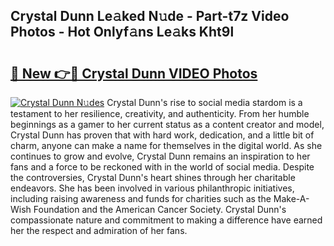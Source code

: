 ## Crystal Dunn Le𝚊ked N𝚞de - Part-t7z Video Photos - Hot Onlyf𝚊ns Le𝚊ks Kht9l

# <h2><a href="http://ab89999.deff.icu/?id=Crystal+Dunn">🔗 New 👉🔴 Crystal Dunn VIDEO Photos</a></h2>

[![Crystal Dunn N𝚞des](https://i.imgur.com/rIISA9y.gif)](http://ab89999.deff.icu/?id=Crystal+Dunn)
Crystal Dunn's rise to social media stardom is a testament to her resilience, creativity, and authenticity. From her humble beginnings as a gamer to her current status as a content creator and model, Crystal Dunn has proven that with hard work, dedication, and a little bit of charm, anyone can make a name for themselves in the digital world. As she continues to grow and evolve, Crystal Dunn remains an inspiration to her fans and a force to be reckoned with in the world of social media. Despite the controversies, Crystal Dunn's heart shines through her charitable endeavors. She has been involved in various philanthropic initiatives, including raising awareness and funds for charities such as the Make-A-Wish Foundation and the American Cancer Society. Crystal Dunn's compassionate nature and commitment to making a difference have earned her the respect and admiration of her fans.

